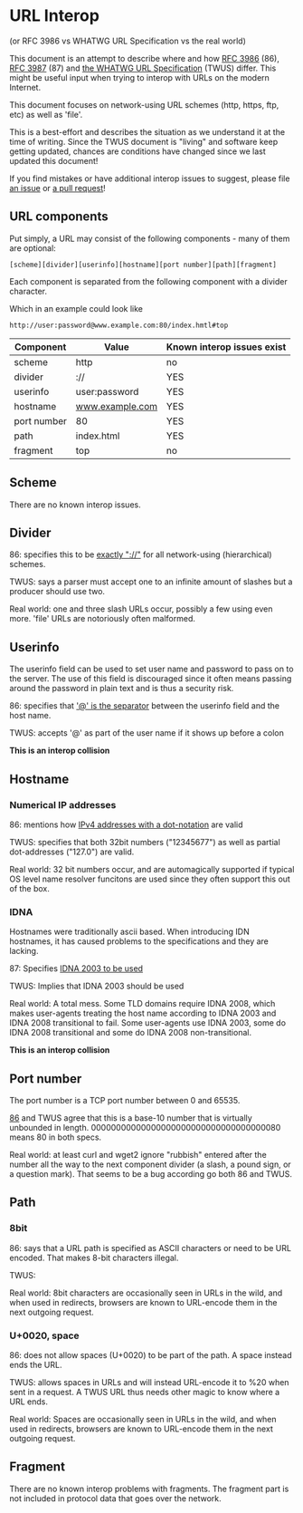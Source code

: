 # URL Interop

(or RFC 3986 vs WHATWG URL Specification vs the real world)

This document is an attempt to describe where and how [RFC
3986](https://tools.ietf.org/html/rfc3986) (86), [RFC
3987](https://tools.ietf.org/html/rfc3987) (87) and [the WHATWG URL
Specification](https://url.spec.whatwg.org/) (TWUS) differ. This might be
useful input when trying to interop with URLs on the modern Internet.

This document focuses on network-using URL schemes (http, https, ftp, etc) as
well as 'file'.

This is a best-effort and describes the situation as we understand it at the
time of writing. Since the TWUS document is "living" and software keep getting
updated, chances are conditions have changed since we last updated this
document!

If you find mistakes or have additional interop issues to suggest, please file
[an issue](https://github.com/bagder/docs/issues) or [a pull
request](https://github.com/bagder/docs/pulls)!

## URL components

Put simply, a URL may consist of the following components - many of them are
optional:

    [scheme][divider][userinfo][hostname][port number][path][fragment]

Each component is separated from the following component with a divider
character.

Which in an example could look like

    http://user:password@www.example.com:80/index.hmtl#top

| Component  | Value           | Known interop issues exist |
|------------|-----------------|----------------------------|
| scheme     | http            | no                         |
| divider    | ://             | YES                        |
| userinfo   | user:password   | YES                        |
| hostname   | www.example.com | YES                        |
| port number| 80              | YES                        |
| path       | index.html      | YES                        |
| fragment   | top             | no                         |

## Scheme

There are no known interop issues.

## Divider

86: specifies this to be [exactly
"://"](https://tools.ietf.org/html/rfc3986#section-3) for all network-using
(hierarchical) schemes.

TWUS: says a parser must accept one to an infinite amount of slashes but a
producer should use two.

Real world: one and three slash URLs occur, possibly a few using even
more. 'file' URLs are notoriously often malformed.

## Userinfo

The userinfo field can be used to set user name and password to pass on to the
server. The use of this field is discouraged since it often means passing
around the password in plain text and is thus a security risk.

86: specifies that ['@' is the
separator](https://tools.ietf.org/html/rfc3986#section-3.2) between the
userinfo field and the host name.

TWUS: accepts '@' as part of the user name if it shows up before a colon

**This is an interop collision**

## Hostname

### Numerical IP addresses

86: mentions how [IPv4 addresses with a
dot-notation](https://tools.ietf.org/html/rfc3986#section-3.2.2) are valid

TWUS: specifies that both 32bit numbers ("12345677") as well as partial
dot-addresses ("127.0") are valid.

Real world: 32 bit numbers occur, and are automagically supported if typical
OS level name resolver funcitons are used since they often support this out of
the box.

### IDNA

Hostnames were traditionally ascii based. When introducing IDN hostnames, it
has caused problems to the specifications and they are lacking.

87: Specifies [IDNA 2003 to be used](https://tools.ietf.org/html/rfc3987#section-3.1)

TWUS: Implies that IDNA 2003 should be used

Real world: A total mess. Some TLD domains require IDNA 2008, which makes
user-agents treating the host name according to IDNA 2003 and IDNA 2008
transitional to fail. Some user-agents use IDNA 2003, some do IDNA 2008
transitional and some do IDNA 2008 non-transitional.

**This is an interop collision**

## Port number

The port number is a TCP port number between 0 and 65535.

[86](https://tools.ietf.org/html/rfc3986#section-3.2.3) and TWUS agree that
this is a base-10 number that is virtually unbounded in
length. 00000000000000000000000000000000000080 means 80 in both specs.

Real world: at least curl and wget2 ignore "rubbish" entered after the number
all the way to the next component divider (a slash, a pound sign, or a
question mark). That seems to be a bug according go both 86 and TWUS.

## Path

### 8bit

86: says that a URL path is specified as ASCII characters or need to be URL
encoded. That makes 8-bit characters illegal.

TWUS:

Real world: 8bit characters are occasionally seen in URLs in the wild, and
when used in redirects, browsers are known to URL-encode them in the next
outgoing request.

### U+0020, space

86: does not allow spaces (U+0020) to be part of the path. A space instead
ends the URL.

TWUS: allows spaces in URLs and will instead URL-encode it to %20 when sent in
a request. A TWUS URL thus needs other magic to know where a URL ends.

Real world: Spaces are occasionally seen in URLs in the wild, and when used in
redirects, browsers are known to URL-encode them in the next outgoing request.

## Fragment

There are no known interop problems with fragments. The fragment part is not
included in protocol data that goes over the network.
